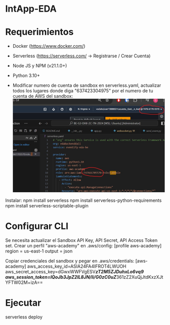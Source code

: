 # IntApp-EDA

# Requerimientos
- Docker (https://www.docker.com/)
- Serverless (https://serverless.com/ -> Registrarse / Crear Cuenta)
- Node JS y NPM (v21.1.0+)
- Python 3.10+

- Modificar numero de cuenta de sandbox en serverless.yaml, actualizar todos los lugares donde diga "637423304975" por el numero de tu cuenta de AWS del sandbox: 
![alt text](.doc/image.png)

Instalar: 
npm install serverless
npm install serverless-python-requirements
npm install serverless-scriptable-plugin

# Configurar CLI
Se necesita actualizar el Sandbox API Key, API Secret, API Access Token set. Crear un perfil "aws-academy" en .aws/config:
[profile aws-academy]
region = us-east-1
output = json

Copiar credenciales del sandbox y pegar en .aws/credentials:
[aws-academy]
aws_access_key_id=ASIA24FA4IFROT4LWUOH
aws_secret_access_key=dGwxWWFVgESV*******zT2M5ZJDuhxLo6vq9
aws_session_token=IQoJb3JpZ2lL8JN/li/G0zC0uZ*******361zZ2XuQjJtdKxzXJtYFTW02M+izA==


# Ejecutar
serverless deploy

